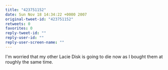 ```yaml
---
title: "423751152"
date: Sun Nov 18 14:34:22 +0000 2007
original-tweet-id: "423751152"
retweets: 0
favorites: 0
reply-tweet-id: ""
reply-user-id: ""
reply-user-screen-name: ""
---
```

I'm worried that my other Lacie Disk is going to die now as I bought them at roughly the same time.
